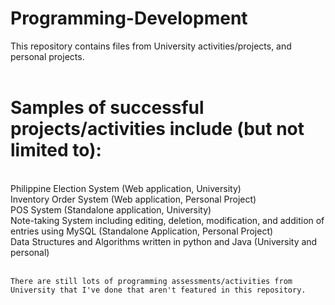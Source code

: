# Programming-Development
This repository contains files from University activities/projects, and personal projects. <br><br>

<h1> Samples of successful projects/activities include (but not limited to): </h1> <br>
    Philippine Election System (Web application, University) <br>
    Inventory Order System (Web application, Personal Project) <br>
    POS System (Standalone application, University) <br>
    Note-taking System including editing, deletion, modification, and addition of entries using MySQL (Standalone Application, Personal Project) <br>
    Data Structures and Algorithms written in python and Java (University and personal) <Br> <br>

    There are still lots of programming assessments/activities from University that I've done that aren't featured in this repository.


